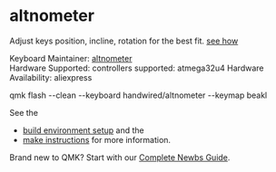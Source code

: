 # altnometer

Adjust keys position, incline, rotation for the best fit.
    [see how](https://github.com/altnometer/keyglove)

Keyboard Maintainer: [altnometer](https://github.com/altnometer)  
Hardware Supported: controllers supported: atmega32u4
Hardware Availability: aliexpress


qmk flash --clean --keyboard handwired/altnometer --keymap beakl

See the
- [build environment
 setup](https://docs.qmk.fm/#/getting_started_build_tools) and the
- [make
 instructions](https://docs.qmk.fm/#/getting_started_make_guide)
for more information. 

Brand new to QMK? Start with our [Complete Newbs Guide](https://docs.qmk.fm/#/newbs).
